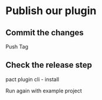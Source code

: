 # Publish our plugin



## Commit the changes 

Push
Tag

## Check the release step

pact plugin cli - install

Run again with example project

